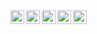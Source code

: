 <a href="https://www.linkedin.com/in/xdsarkar/">
  <img align="left" width="22px" src="https://cdn.jsdelivr.net/npm/simple-icons@v3/icons/linkedin.svg" />
</a>
<a href="https://stackoverflow.com/users/5821408/shmsr?tab=profile">
  <img align="left" width="22px" src="https://cdn.jsdelivr.net/npm/simple-icons@3.12.2/icons/stackoverflow.svg" />
</a>
<a href="https://twitter.com/xdsarkar">
  <img align="left" width="22px" src="https://cdn.jsdelivr.net/npm/simple-icons@v3/icons/twitter.svg" />
</a>
<a href="mailto:sarkar.subhams2@gmail.com">
  <img align="left" width="22px" src="https://cdn.jsdelivr.net/npm/simple-icons@3.12.2/icons/gmail.svg" />
</a>
<a href="https://keybase.io/xdsarkar">
  <img align="left" width="22px" src="https://cdn.jsdelivr.net/npm/simple-icons@3.13.0/icons/keybase.svg" />
</a>
